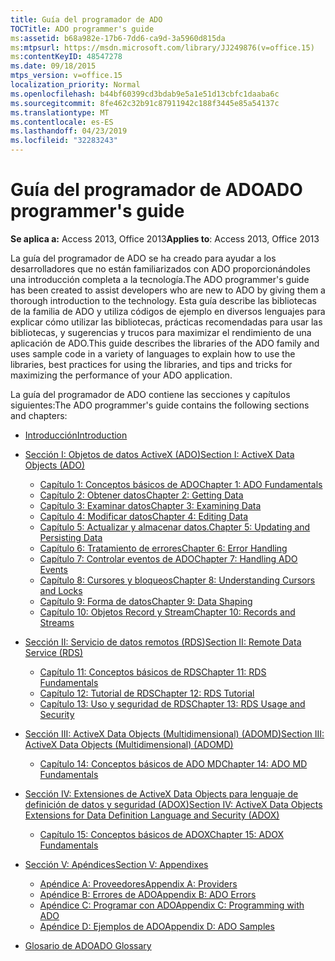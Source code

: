 ```yaml
---
title: Guía del programador de ADO
TOCTitle: ADO programmer's guide
ms:assetid: b68a982e-17b6-7dd6-ca9d-3a5960d815da
ms:mtpsurl: https://msdn.microsoft.com/library/JJ249876(v=office.15)
ms:contentKeyID: 48547278
ms.date: 09/18/2015
mtps_version: v=office.15
localization_priority: Normal
ms.openlocfilehash: b44bf60399cd3bdab9e5a1e51d13cbfc1daaba6c
ms.sourcegitcommit: 8fe462c32b91c87911942c188f3445e85a54137c
ms.translationtype: MT
ms.contentlocale: es-ES
ms.lasthandoff: 04/23/2019
ms.locfileid: "32283243"
---
```

# <a name="ado-programmers-guide"></a><span data-ttu-id="daa76-102">Guía del programador de ADO</span><span class="sxs-lookup"><span data-stu-id="daa76-102">ADO programmer's guide</span></span>

<span data-ttu-id="daa76-103">**Se aplica a:** Access 2013, Office 2013</span><span class="sxs-lookup"><span data-stu-id="daa76-103">**Applies to**: Access 2013, Office 2013</span></span>

<span data-ttu-id="daa76-104">La guía del programador de ADO se ha creado para ayudar a los desarrolladores que no están familiarizados con ADO proporcionándoles una introducción completa a la tecnología.</span><span class="sxs-lookup"><span data-stu-id="daa76-104">The ADO programmer's guide has been created to assist developers who are new to ADO by giving them a thorough introduction to the technology.</span></span> <span data-ttu-id="daa76-105">Esta guía describe las bibliotecas de la familia de ADO y utiliza códigos de ejemplo en diversos lenguajes para explicar cómo utilizar las bibliotecas, prácticas recomendadas para usar las bibliotecas, y sugerencias y trucos para maximizar el rendimiento de una aplicación de ADO.</span><span class="sxs-lookup"><span data-stu-id="daa76-105">This guide describes the libraries of the ADO family and uses sample code in a variety of languages to explain how to use the libraries, best practices for using the libraries, and tips and tricks for maximizing the performance of your ADO application.</span></span>

<span data-ttu-id="daa76-106">La guía del programador de ADO contiene las secciones y capítulos siguientes:</span><span class="sxs-lookup"><span data-stu-id="daa76-106">The ADO programmer's guide contains the following sections and chapters:</span></span>

- [<span data-ttu-id="daa76-107">Introducción</span><span class="sxs-lookup"><span data-stu-id="daa76-107">Introduction</span></span>](introduction-to-ado-programming.md)
  
- [<span data-ttu-id="daa76-108">Sección I: Objetos de datos ActiveX (ADO)</span><span class="sxs-lookup"><span data-stu-id="daa76-108">Section I: ActiveX Data Objects (ADO)</span></span>](section-i-activex-data-objects.md)
    
    - [<span data-ttu-id="daa76-109">Capítulo 1: Conceptos básicos de ADO</span><span class="sxs-lookup"><span data-stu-id="daa76-109">Chapter 1: ADO Fundamentals</span></span>](chapter-1-ado-fundamentals.md)
    - [<span data-ttu-id="daa76-110">Capítulo 2: Obtener datos</span><span class="sxs-lookup"><span data-stu-id="daa76-110">Chapter 2: Getting Data</span></span>](chapter-2-getting-data.md)
    - [<span data-ttu-id="daa76-111">Capítulo 3: Examinar datos</span><span class="sxs-lookup"><span data-stu-id="daa76-111">Chapter 3: Examining Data</span></span>](chapter-3-examining-data.md)
    - [<span data-ttu-id="daa76-112">Capítulo 4: Modificar datos</span><span class="sxs-lookup"><span data-stu-id="daa76-112">Chapter 4: Editing Data</span></span>](chapter-4-editing-data.md)
    - [<span data-ttu-id="daa76-113">Capítulo 5: Actualizar y almacenar datos.</span><span class="sxs-lookup"><span data-stu-id="daa76-113">Chapter 5: Updating and Persisting Data</span></span>](chapter-5-updating-and-persisting-data.md)
    - [<span data-ttu-id="daa76-114">Capítulo 6: Tratamiento de errores</span><span class="sxs-lookup"><span data-stu-id="daa76-114">Chapter 6: Error Handling</span></span>](chapter-6-error-handling.md)
    - [<span data-ttu-id="daa76-115">Capítulo 7: Controlar eventos de ADO</span><span class="sxs-lookup"><span data-stu-id="daa76-115">Chapter 7: Handling ADO Events</span></span>](chapter-7-handling-ado-events.md)
    - [<span data-ttu-id="daa76-116">Capítulo 8: Cursores y bloqueos</span><span class="sxs-lookup"><span data-stu-id="daa76-116">Chapter 8: Understanding Cursors and Locks</span></span>](chapter-8-understanding-cursors-and-locks.md)
    - [<span data-ttu-id="daa76-117">Capítulo 9: Forma de datos</span><span class="sxs-lookup"><span data-stu-id="daa76-117">Chapter 9: Data Shaping</span></span>](chapter-9-data-shaping.md)
    - [<span data-ttu-id="daa76-118">Capítulo 10: Objetos Record y Stream</span><span class="sxs-lookup"><span data-stu-id="daa76-118">Chapter 10: Records and Streams</span></span>](chapter-10-records-and-streams.md)

- [<span data-ttu-id="daa76-119">Sección II: Servicio de datos remotos (RDS)</span><span class="sxs-lookup"><span data-stu-id="daa76-119">Section II: Remote Data Service (RDS)</span></span>](section-ii-remote-data-service.md)
    
    - [<span data-ttu-id="daa76-120">Capítulo 11: Conceptos básicos de RDS</span><span class="sxs-lookup"><span data-stu-id="daa76-120">Chapter 11: RDS Fundamentals</span></span>](chapter-11-rds-fundamentals.md)
    - [<span data-ttu-id="daa76-121">Capítulo 12: Tutorial de RDS</span><span class="sxs-lookup"><span data-stu-id="daa76-121">Chapter 12: RDS Tutorial</span></span>](chapter-12-rds-tutorial.md)
    - [<span data-ttu-id="daa76-122">Capítulo 13: Uso y seguridad de RDS</span><span class="sxs-lookup"><span data-stu-id="daa76-122">Chapter 13: RDS Usage and Security</span></span>](chapter-13-rds-usage-and-security.md)

- [<span data-ttu-id="daa76-123">Sección III: ActiveX Data Objects (Multidimensional) (ADOMD)</span><span class="sxs-lookup"><span data-stu-id="daa76-123">Section III: ActiveX Data Objects (Multidimensional) (ADOMD)</span></span>](section-iii-ado-multidimensional-ado-md.md)
    
    - [<span data-ttu-id="daa76-124">Capítulo 14: Conceptos básicos de ADO MD</span><span class="sxs-lookup"><span data-stu-id="daa76-124">Chapter 14: ADO MD Fundamentals</span></span>](chapter-14-ado-md-fundamentals.md)

- [<span data-ttu-id="daa76-125">Sección IV: Extensiones de ActiveX Data Objects para lenguaje de definición de datos y seguridad (ADOX)</span><span class="sxs-lookup"><span data-stu-id="daa76-125">Section IV: ActiveX Data Objects Extensions for Data Definition Language and Security (ADOX)</span></span>](section-iv-ado-extensions-for-data-definition-language-and-security-adox.md)
    
    - [<span data-ttu-id="daa76-126">Capítulo 15: Conceptos básicos de ADOX</span><span class="sxs-lookup"><span data-stu-id="daa76-126">Chapter 15: ADOX Fundamentals</span></span>](chapter-15-adox-fundamentals.md)

- [<span data-ttu-id="daa76-127">Sección V: Apéndices</span><span class="sxs-lookup"><span data-stu-id="daa76-127">Section V: Appendixes</span></span>](section-v-appendixes.md)
    
    - [<span data-ttu-id="daa76-128">Apéndice A: Proveedores</span><span class="sxs-lookup"><span data-stu-id="daa76-128">Appendix A: Providers</span></span>](appendix-a-providers.md)
    - [<span data-ttu-id="daa76-129">Apéndice B: Errores de ADO</span><span class="sxs-lookup"><span data-stu-id="daa76-129">Appendix B: ADO Errors</span></span>](appendix-b-ado-errors.md)
    - [<span data-ttu-id="daa76-130">Apéndice C: Programar con ADO</span><span class="sxs-lookup"><span data-stu-id="daa76-130">Appendix C: Programming with ADO</span></span>](appendix-c-programming-with-ado.md)
    - [<span data-ttu-id="daa76-131">Apéndice D: Ejemplos de ADO</span><span class="sxs-lookup"><span data-stu-id="daa76-131">Appendix D: ADO Samples</span></span>](appendix-d-ado-samples.md)

- [<span data-ttu-id="daa76-132">Glosario de ADO</span><span class="sxs-lookup"><span data-stu-id="daa76-132">ADO Glossary</span></span>](ado-glossary.md)

